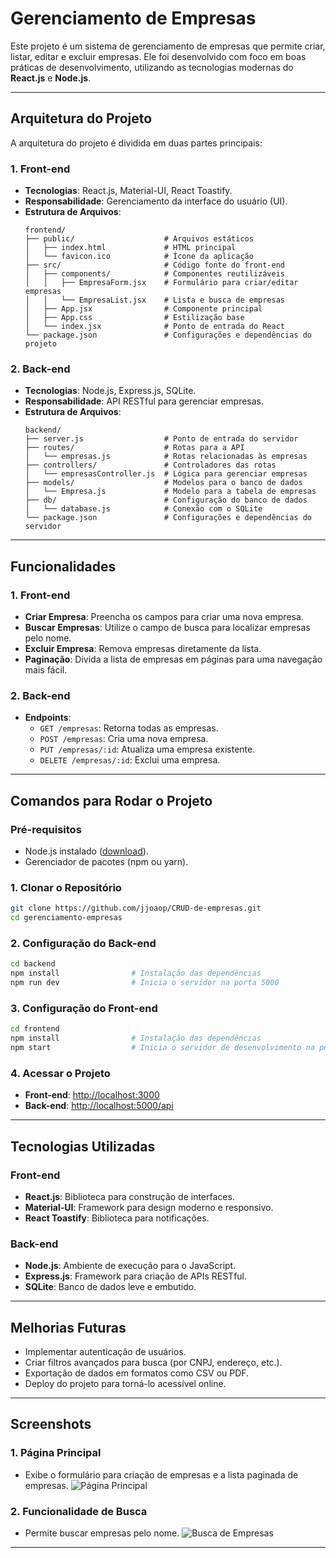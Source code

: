 # Gerenciamento de Empresas

Este projeto é um sistema de gerenciamento de empresas que permite criar, listar, editar e excluir empresas. Ele foi desenvolvido com foco em boas práticas de desenvolvimento, utilizando as tecnologias modernas do **React.js** e **Node.js**.

---

## Arquitetura do Projeto

A arquitetura do projeto é dividida em duas partes principais:

### 1. Front-end
- **Tecnologias**: React.js, Material-UI, React Toastify.
- **Responsabilidade**: Gerenciamento da interface do usuário (UI).
- **Estrutura de Arquivos**:
  ```
  frontend/
  ├── public/                    # Arquivos estáticos
  │   ├── index.html             # HTML principal
  │   └── favicon.ico            # Ícone da aplicação
  ├── src/                       # Código fonte do front-end
  │   ├── components/            # Componentes reutilizáveis
  │   │   ├── EmpresaForm.jsx    # Formulário para criar/editar empresas
  │   │   └── EmpresaList.jsx    # Lista e busca de empresas
  │   ├── App.jsx                # Componente principal
  │   ├── App.css                # Estilização base
  │   └── index.jsx              # Ponto de entrada do React
  └── package.json               # Configurações e dependências do projeto
  ```

### 2. Back-end
- **Tecnologias**: Node.js, Express.js, SQLite.
- **Responsabilidade**: API RESTful para gerenciar empresas.
- **Estrutura de Arquivos**:
  ```
  backend/
  ├── server.js                  # Ponto de entrada do servidor
  ├── routes/                    # Rotas para a API
  │   └── empresas.js            # Rotas relacionadas às empresas
  ├── controllers/               # Controladores das rotas
  │   └── empresasController.js  # Lógica para gerenciar empresas
  ├── models/                    # Modelos para o banco de dados
  │   └── Empresa.js             # Modelo para a tabela de empresas
  ├── db/                        # Configuração do banco de dados
  │   └── database.js            # Conexão com o SQLite
  └── package.json               # Configurações e dependências do servidor
  ```

---

## Funcionalidades

### 1. Front-end
- **Criar Empresa**: Preencha os campos para criar uma nova empresa.
- **Buscar Empresas**: Utilize o campo de busca para localizar empresas pelo nome.
- **Excluir Empresa**: Remova empresas diretamente da lista.
- **Paginação**: Divida a lista de empresas em páginas para uma navegação mais fácil.

### 2. Back-end
- **Endpoints**:
  - `GET /empresas`: Retorna todas as empresas.
  - `POST /empresas`: Cria uma nova empresa.
  - `PUT /empresas/:id`: Atualiza uma empresa existente.
  - `DELETE /empresas/:id`: Exclui uma empresa.

---

## Comandos para Rodar o Projeto

### Pré-requisitos
- Node.js instalado ([download](https://nodejs.org/)).
- Gerenciador de pacotes (npm ou yarn).

### 1. Clonar o Repositório
```bash
git clone https://github.com/jjoaop/CRUD-de-empresas.git
cd gerenciamento-empresas
```

### 2. Configuração do Back-end
```bash
cd backend
npm install                # Instalação das dependências
npm run dev                # Inicia o servidor na porta 5000
```

### 3. Configuração do Front-end
```bash
cd frontend
npm install                # Instalação das dependências
npm start                  # Inicia o servidor de desenvolvimento na porta 3000
```

### 4. Acessar o Projeto
- **Front-end**: [http://localhost:3000](http://localhost:3000)
- **Back-end**: [http://localhost:5000/api](http://localhost:5000/api)

---

## Tecnologias Utilizadas

### Front-end
- **React.js**: Biblioteca para construção de interfaces.
- **Material-UI**: Framework para design moderno e responsivo.
- **React Toastify**: Biblioteca para notificações.

### Back-end
- **Node.js**: Ambiente de execução para o JavaScript.
- **Express.js**: Framework para criação de APIs RESTful.
- **SQLite**: Banco de dados leve e embutido.

---

## Melhorias Futuras
- Implementar autenticação de usuários.
- Criar filtros avançados para busca (por CNPJ, endereço, etc.).
- Exportação de dados em formatos como CSV ou PDF.
- Deploy do projeto para torná-lo acessível online.

---

## Screenshots

### 1. Página Principal
- Exibe o formulário para criação de empresas e a lista paginada de empresas.
![Página Principal](https://via.placeholder.com/800x400.png?text=Exemplo+de+P%C3%A1gina+Principal)

### 2. Funcionalidade de Busca
- Permite buscar empresas pelo nome.
![Busca de Empresas](https://via.placeholder.com/800x400.png?text=Exemplo+de+Busca+de+Empresas)

---


